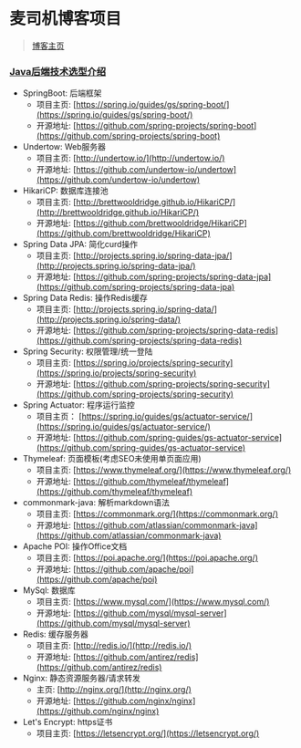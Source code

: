 # 麦司机博客项目
> [博客主页](https://maisiji.cn/)  
### [Java后端技术选型介绍](https://maisiji.cn/article/java/3)
- SpringBoot: 后端框架
    - 项目主页: [https://spring.io/guides/gs/spring-boot/](https://spring.io/guides/gs/spring-boot/)
    - 开源地址: [https://github.com/spring-projects/spring-boot](https://github.com/spring-projects/spring-boot)
- Undertow: Web服务器
    - 项目主页: [http://undertow.io/](http://undertow.io/)
    - 开源地址: [https://github.com/undertow-io/undertow](https://github.com/undertow-io/undertow)
- HikariCP: 数据库连接池
    - 项目主页: [http://brettwooldridge.github.io/HikariCP/](http://brettwooldridge.github.io/HikariCP/)
    - 开源地址: [https://github.com/brettwooldridge/HikariCP](https://github.com/brettwooldridge/HikariCP)
- Spring Data JPA: 简化curd操作
    - 项目主页: [http://projects.spring.io/spring-data-jpa/](http://projects.spring.io/spring-data-jpa/)
    - 开源地址: [https://github.com/spring-projects/spring-data-jpa](https://github.com/spring-projects/spring-data-jpa)
- Spring Data Redis: 操作Redis缓存
    - 项目主页: [http://projects.spring.io/spring-data/](http://projects.spring.io/spring-data/)
    - 开源地址: [https://github.com/spring-projects/spring-data-redis](https://github.com/spring-projects/spring-data-redis)
- Spring Security: 权限管理/统一登陆
    - 项目主页: [https://spring.io/projects/spring-security](https://spring.io/projects/spring-security)
    - 开源地址: [https://github.com/spring-projects/spring-security](https://github.com/spring-projects/spring-security)
- Spring Actuator: 程序运行监控
    - 项目主页： [https://spring.io/guides/gs/actuator-service/](https://spring.io/guides/gs/actuator-service/)
    - 开源地址: [https://github.com/spring-guides/gs-actuator-service](https://github.com/spring-guides/gs-actuator-service)
- Thymeleaf: 页面模板(考虑SEO未使用单页面应用) 
    - 项目主页: [https://www.thymeleaf.org/](https://www.thymeleaf.org/)
    - 开源地址: [https://github.com/thymeleaf/thymeleaf](https://github.com/thymeleaf/thymeleaf)
- commonmark-java: 解析markdown语法
    - 项目主页: [https://commonmark.org/](https://commonmark.org/)
    - 开源地址: [https://github.com/atlassian/commonmark-java](https://github.com/atlassian/commonmark-java)
- Apache POI: 操作Office文档
    - 项目主页: [https://poi.apache.org/](https://poi.apache.org/)
    - 开源地址: [https://github.com/apache/poi](https://github.com/apache/poi)
- MySql: 数据库
    - 项目主页: [https://www.mysql.com/](https://www.mysql.com/)
    - 开源地址: [https://github.com/mysql/mysql-server](https://github.com/mysql/mysql-server)
- Redis: 缓存服务器
    - 项目主页: [http://redis.io/](http://redis.io/)
    - 开源地址: [https://github.com/antirez/redis](https://github.com/antirez/redis)
- Nginx: 静态资源服务器/请求转发
    - 主页: [http://nginx.org/](http://nginx.org/)
    - 开源地址: [https://github.com/nginx/nginx](https://github.com/nginx/nginx)
- Let's Encrypt: https证书
    - 项目主页: [https://letsencrypt.org/](https://letsencrypt.org/)
